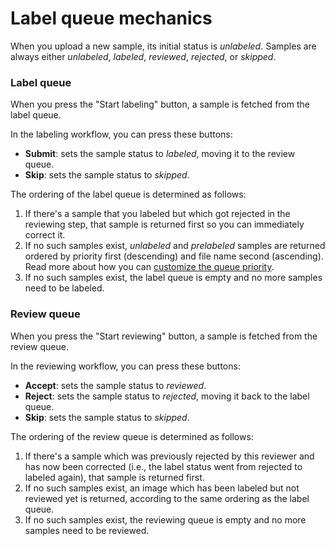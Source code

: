 # Label queue mechanics

When you upload a new sample, its initial status is _unlabeled_. Samples are always either _unlabeled_, _labeled_, _reviewed_, _rejected_, or _skipped_.

### Label queue

When you press the "Start labeling" button, a sample is fetched from the label queue.&#x20;

In the labeling workflow, you can press these buttons:

* **Submit**: sets the sample status to _labeled_, moving it to the review queue.
* **Skip**: sets the sample status to _skipped_.

The ordering of the label queue is determined as follows:

1. If there's a sample that you labeled but which got rejected in the reviewing step, that sample is returned first so you can immediately correct it.
2. If no such samples exist, _unlabeled_ and _prelabeled_ samples are returned ordered by priority first (descending) and file name second (ascending). Read more about how you can [customize the queue priority](../guides/customize-label-queue-priority.md).
3. If no such samples exist, the label queue is empty and no more samples need to be labeled.

### Review queue

When you press the "Start reviewing" button, a sample is fetched from the review queue.&#x20;

In the reviewing workflow, you can press these buttons:

* **Accept**: sets the sample status to _reviewed_.
* **Reject**: sets the sample status to _rejected_, moving it back to the label queue.
* **Skip**: sets the sample status to _skipped_.

The ordering of the review queue is determined as follows:

1. If there's a sample which was previously rejected by this reviewer and has now been corrected (i.e., the label status went from rejected to labeled again), that sample is returned first.
2. If no such samples exist, an image which has been labeled but not reviewed yet is returned, according to the same ordering as the label queue.
3. If no such samples exist, the reviewing queue is empty and no more samples need to be reviewed.
